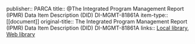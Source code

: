 publisher:: PARCA
title:: @The Integrated Program Management Report (IPMR) Data Item Description (DID) DI-MGMT-81861A
item-type:: [[document]]
original-title:: The Integrated Program Management Report (IPMR) Data Item Description (DID) DI-MGMT-81861A
links:: [Local library](zotero://select/library/items/48JQ42EC), [Web library](https://www.zotero.org/users/6520516/items/48JQ42EC)
